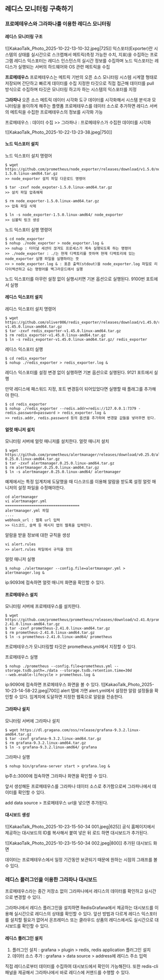 
## 레디스 모니터링 구축하기

### 프로메테우스와 그라파나를 이용한 레디스 모니터링
#### 레디스 모니터링 구조
![[KakaoTalk_Photo_2025-10-22-13-10-32.jpeg|725]]
익스포터(Exporter)란 시스템의 상태를 실시간으로 스크랩해서 메트릭(측정 가능한 수치, 지표)을 수집하는 프로그램
레디스 익스포터는 레디스 인스턴스의 실시간 정보를 수집하며 노드 익스포터는 레디스가 실행되는 서버의 하드웨어와 OS 관련 메트릭을 수집

**프로메테우스**
프로메테우스는 메트릭 기반의 오픈 소스 모니터링 시스템
시계열 형태로 저장되며 간단하고 빠르게 데이터를 수집
지정한 타깃으로 직접 접근해 데이터를 pull 방식으로 수집하며 타깃은 모니터링 하고자 하는 시스템의 익스포터를 지정

**그라파나**
오픈 소스 메트릭 데이터 시각화 도구
데이터를 시각화해서 시스템 분석과 모니터링을 용이하게 해주는 플랫폼
프로메테우스를 데이터 소스로 추가하면 레디스 서버의 메트릭을 수집한 프로메테우스의 정보를 시각화 가능

프로메테우스 : 데이터 수집 >> 그라파나 : 프로메테우스가 수집한 데이터를 시각화

![[KakaoTalk_Photo_2025-10-22-13-23-38.jpeg|750]]

#### 노드 익스포터 설치

노드 익스포터 설치 명령어
```
$ wget https://github.com/prometheus/node_exporter/releases/download/v1.5.0/node_exporter-1.5.0.linux-amd64.tar.gz
>> node_exporter 설치 파일 다운로드 명령어

$ tar -zxvf node_expoter-1.5.0.linux-amd64.tar.gz
>> 설치 파일 압축해제

$ rm node_exporter-1.5.0.linux-amd64.tar.gz
>> 압축 파일 삭제

$ ln -s node_exporter-1.5.0.linux-amd64/ node_exporter
>> 심볼릭 링크 생성
```

노드 익스포터 실행 명령어
```
$ cd node_exporter
$ nohup ./node_exporter > node_exporter.log &
>> nohup : 터미널 세션이 끊겨도 프로세스가 계속 실행되도록 하는 명령어
>> ./node_exporter : ./는 현재 디렉토리를 뜻하며 현재 디렉토리에 있는 node_exporter 실행 파일을 실행하라는 뜻
>> > node_exporter.log & : 표준 출력(stdout)을 node_exporter.log 파일로 리다이렉션하고 &는 명령어를 백그라운드에서 실행
```
노드 익스포터를 아무런 설정 없이 실행시키면 기본 옵션으로 실행된다.
9100번 포트에서 실행
#### 레디스 익스포터 설치

레디스 익스포터 설치 명령어
```
$ wget https://github.com/oliver006/redis_exporter/releases/download/v1.45.0/redis_exporter-v1.45.0.linux-amd64.tar.gz
$ tar -zxvf redis_exporter-v1.45.0.linux-amd64.tar.gz
$ rm redis_exporter-v1.45.0.linux-amd64.tar.gz
$ ln -s redis_exporter-v1.45.0.linux-amd64.tar.gz/ redis_exporter
```

레디스 익스포터 실행
```
$ cd redis_exporter
$ nohup ./redis_exporter > redis_exporter.log &
```
레디스 익스포터를 설정 변경 없이 실행하면 기본 옵션으로 실행된다.
9121 포트에서 실행

만약 레디스에 패스워드 지정, 포트 변경등이 되어있었다면 실행할 때 플래그를 추가해야 한다.
```
$ cd redis_exporter
$ nohup ./redis_exporter --redis.addr=redis://127.0.0.1:7379 -redis.password=password > redis_exporter.log &
>> redis.addr, redis.password 등의 옵션을 추가하여 변경할 값들을 넣어주면 된다.
```

#### 얼럿 매니저 설치
모니터링 서버에 얼럿 매니저를 설치한다.
얼럿 매니저 설치
```
$ wget https://github.com/prometheus/alertmanager/releases/download/v0.25.0/alertmanager-0.25.0.linux-amd64.tar.gz
$ tar -zxvf alertmanager.0.25.0.linux-amd64.tar.gz
$ rm alertmanager.0.25.0.linux-amd64.tar.gz
$ ln -s alertmanager.0.25.0.linux-amd64/ alertmanager
```
예제에서는 특정 임계치에 도달했을 때 디스코드를 이용해 알람을 받도록 설정
얼럿 매니저의 설정 파일을 수정해야한다.

```
cd alertmanager
vi alertmanager.yml
==================================
alertmanager.yml 파일
....
webhook_url : 웹훅 url 입력
>> 디스코드, 슬랙 등 메시지 앱의 웹훅을 입력한다.
```

알람을 받을 정보에 대한 규칙을 생성
```
vi alert.rules
>> alert.rules 파일에서 규칙을 정의
```

얼럿 매니저 실행
```
$ nohup ./alertmanager --config.file=alertmanager.yml > alertmanager.log &
```

ip:9093에 접속하면 얼럿 매니저 화면을 확인할 수 있다.

#### 프로메테우스 설치
모니터링 서버에 프로메테우스를 설치한다.
```
$ wget https://github.com/prometheus/prometheus/releases/download/v2.41.0/prometheus-2.41.0.linux-amd64.tar.gz
$ tar -zxvf prometheus-2.41.0.linux-amd64.tar.gz
$ rm prometheus-2.41.0.linux-amd64.tar.gz
$ ln -s prometheus-2.41.0.linux-amd64/ prometheus
```

프로메테우스가 모니터링할 타깃은 prometheus.yml에서 지정할 수 있다.

프로메테우스 실행
```
$ nohup ./prometheus --config.file=prometheus.yml --storage.tsdb.path=./data --storage.tsdb.retention.time=30d
--web.enable-lifecycle > prometheus.log &
```
ip:9090에 접속하면 프로메테우스 화면을 볼 수 있다.
![[KakaoTalk_Photo_2025-10-23-14-58-22.jpeg|700]]
alert 탭에 가면 alert.yml에서 설정한 알람 설정들을 확인할 수 있다.
임계치에 도달하면 지정한 웹훅으로 알람을 전송한다.

#### 그라파나 설치
모니터링 서버에 그라파나 설치
```
$ wget https://dl.gragana.com/oss/release/grafana-9.3.2.linux-amd64.tar.gz
$ tar -zxvf grafana-9.3.2.linux-amd64.tar.gz
$ rm grafana-9.3.2.linux-amd64.tar.gz
$ ln -s grafana-9.3.2.linux-amd64/ grafana
```

그라파나 실행
```
$ nohup bin/grafana-server start > grafana.log &
```
ip주소:3000에 접속하면 그라파나 화면을 확인할 수 있다.

앞서 생성해둔 프로메테우스를 그라파나 데이터 소스로 추가함으로써 그라파나에서 데이터를 확인할 수 있다.

add data source > 프로메테우스 url을 넣으면 추가된다.

#### 대시보드 생성

![[KakaoTalk_Photo_2025-10-23-15-50-34 001.jpeg|625]]
공식 홈페이지에서 제공하는 대시보드의 ID를 복사해서 붙여 넣은 뒤 로드 하면 대시보드가 추가된다.

![[KakaoTalk_Photo_2025-10-23-15-50-34 002.jpeg|800]]
추가된 대시보드 화면

데이터는 프로메테우스에서 일정 기간동안 보관되기 때문에 원하는 시점의 그래프를 볼 수 있다.

### 레디스 플러그인을 이용한 그라파나 대시보드
프로메테우스라는 중간 저장소 없이 그라파나에서 레디스의 데이터를 확인하고 실시간으로 변경할 수 있다.

그라파나에서 레디스 플러그인을 설치하면 RedisGrafana에서 제공하는 대시보드를 이용해 실시간으로 레디스의 상태를 확인할 수 있다.
앞선 방법과 다르게 레디스 익스포터를 설치할 필요가 없어서 온프레미스 또는 클라우드 상품의 레디스에서도 실시간으로 대시보드를 확인할 수 있다.

#### 레디스 플러그인 설치
1. 플러그인 설치 : grafana > plugin > redis, redis application 플러그인 설치
2. 데이터 소스 추가 : grafana > data source > address에 레디스 주소 입력

직접 레디스로부터 데이터를 수집하여 대시보드에서 확인이 가능해진다.
또한 redis-cli 패널을 제공해서 그라파나에서 바로 레디스에 커맨드를 수행할 수 있다.

